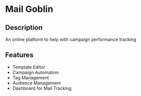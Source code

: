 # Mail Goblin
## Description
An online platform to help with campaign performance tracking
## Features
- Template Editor
- Campaign Automation
- Tag Management
- Audience Management
- Dashboard for Mail Tracking
